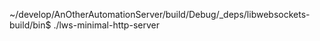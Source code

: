 ~/develop/AnOtherAutomationServer/build/Debug/_deps/libwebsockets-build/bin$ ./lws-minimal-http-server
